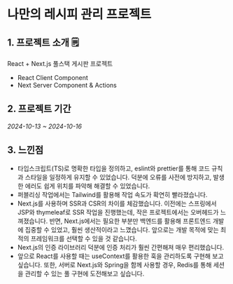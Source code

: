 # 나만의 레시피 관리 프로젝트

## 1. 프로젝트 소개 🗒
React + Next.js 풀스택 게시판 프로젝트
 - React Client Component
 - Next Server Component & Actions
   
## 2. 프로젝트 기간
_2024-10-13 ~ 2024-10-16_

## 3. 느낀점
- 타입스크립트(TS)로 명확한 타입을 정의하고, eslint와 prettier를 통해 코드 규칙과 스타일을 일정하게 유지할 수 있었습니다. 덕분에 오류를 사전에 방지하고, 발생한 에러도 쉽게 위치를 파악해 해결할 수 있었습니다.
- 퍼블리싱 작업에서는 Tailwind를 활용해 작업 속도가 확연히 빨라졌습니다.
- Next.js를 사용하며 SSR과 CSR의 차이를 체감했습니다. 이전에는 스프링에서 JSP와 thymeleaf로 SSR 작업을 진행했는데, 작은 프로젝트에서는 오버헤드가 느껴졌습니다. 반면, Next.js에서는 필요한 부분만 백엔드를 활용해 프론트엔드 개발에 집중할 수 있었고, 훨씬 생산적이라고 느꼈습니다. 앞으로는 개발 목적에 맞는 최적의 프레임워크를 선택할 수 있을 것 같습니다.
- Next.js의 인증 라이브러리 덕분에 인증 처리가 훨씬 간편해져 매우 편리했습니다.
- 앞으로 React를 사용할 때는 useContext를 활용한 훅을 관리하도록 구현해 보고 싶습니다. 또한, 서버로 Next.js와 Spring을 함께 사용할 경우, Redis를 통해 세션을 관리할 수 있는 풀 구현에 도전해보고 싶습니다.
